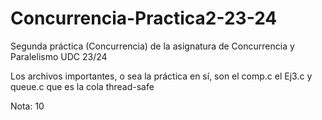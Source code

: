 # Concurrencia-Practica2-23-24
Segunda práctica (Concurrencia) de la asignatura de Concurrencia y Paralelismo UDC 23/24

Los archivos importantes, o sea la práctica en sí, son el comp.c el Ej3.c y queue.c que es la cola thread-safe

Nota: 10
